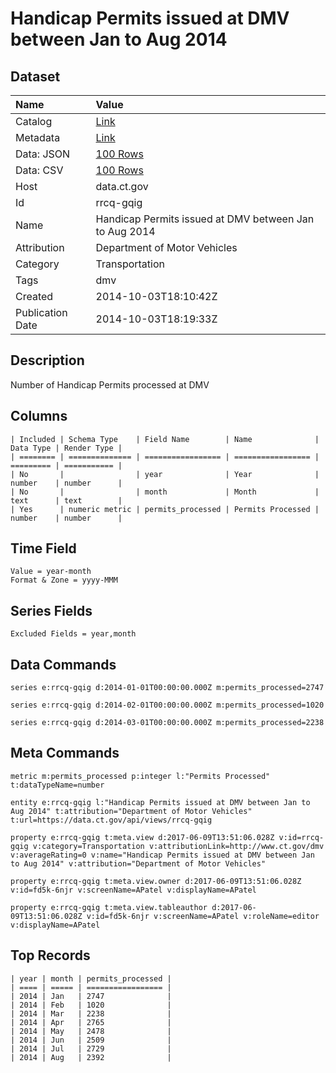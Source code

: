 # Handicap Permits issued at DMV between Jan to Aug 2014

## Dataset

| Name | Value |
| :--- | :---- |
| Catalog | [Link](https://catalog.data.gov/dataset/handicap-permits-issued-at-dmv-between-jan-to-aug-2014) |
| Metadata | [Link](https://data.ct.gov/api/views/rrcq-gqig) |
| Data: JSON | [100 Rows](https://data.ct.gov/api/views/rrcq-gqig/rows.json?max_rows=100) |
| Data: CSV | [100 Rows](https://data.ct.gov/api/views/rrcq-gqig/rows.csv?max_rows=100) |
| Host | data.ct.gov |
| Id | rrcq-gqig |
| Name | Handicap Permits issued at DMV between Jan to Aug 2014 |
| Attribution | Department of Motor Vehicles |
| Category | Transportation |
| Tags | dmv |
| Created | 2014-10-03T18:10:42Z |
| Publication Date | 2014-10-03T18:19:33Z |

## Description

Number of Handicap Permits processed at DMV

## Columns

```ls
| Included | Schema Type    | Field Name        | Name              | Data Type | Render Type |
| ======== | ============== | ================= | ================= | ========= | =========== |
| No       |                | year              | Year              | number    | number      |
| No       |                | month             | Month             | text      | text        |
| Yes      | numeric metric | permits_processed | Permits Processed | number    | number      |
```

## Time Field

```ls
Value = year-month
Format & Zone = yyyy-MMM
```

## Series Fields

```ls
Excluded Fields = year,month
```

## Data Commands

```ls
series e:rrcq-gqig d:2014-01-01T00:00:00.000Z m:permits_processed=2747

series e:rrcq-gqig d:2014-02-01T00:00:00.000Z m:permits_processed=1020

series e:rrcq-gqig d:2014-03-01T00:00:00.000Z m:permits_processed=2238
```

## Meta Commands

```ls
metric m:permits_processed p:integer l:"Permits Processed" t:dataTypeName=number

entity e:rrcq-gqig l:"Handicap Permits issued at DMV between Jan to Aug 2014" t:attribution="Department of Motor Vehicles" t:url=https://data.ct.gov/api/views/rrcq-gqig

property e:rrcq-gqig t:meta.view d:2017-06-09T13:51:06.028Z v:id=rrcq-gqig v:category=Transportation v:attributionLink=http://www.ct.gov/dmv v:averageRating=0 v:name="Handicap Permits issued at DMV between Jan to Aug 2014" v:attribution="Department of Motor Vehicles"

property e:rrcq-gqig t:meta.view.owner d:2017-06-09T13:51:06.028Z v:id=fd5k-6njr v:screenName=APatel v:displayName=APatel

property e:rrcq-gqig t:meta.view.tableauthor d:2017-06-09T13:51:06.028Z v:id=fd5k-6njr v:screenName=APatel v:roleName=editor v:displayName=APatel
```

## Top Records

```ls
| year | month | permits_processed | 
| ==== | ===== | ================= | 
| 2014 | Jan   | 2747              | 
| 2014 | Feb   | 1020              | 
| 2014 | Mar   | 2238              | 
| 2014 | Apr   | 2765              | 
| 2014 | May   | 2478              | 
| 2014 | Jun   | 2509              | 
| 2014 | Jul   | 2729              | 
| 2014 | Aug   | 2392              | 
```